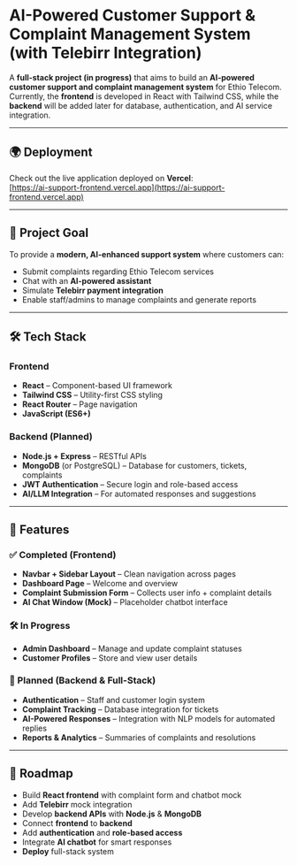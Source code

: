 # AI-Powered Customer Support & Complaint Management System (with Telebirr Integration)

A **full-stack project (in progress)** that aims to build an **AI-powered customer support and complaint management system** for Ethio Telecom.  
Currently, the **frontend** is developed in React with Tailwind CSS, while the **backend** will be added later for database, authentication, and AI service integration.  

---

## 🌍 Deployment
Check out the live application deployed on **Vercel**:  
[https://ai-support-frontend.vercel.app](https://ai-support-frontend.vercel.app)


---


## 🎯 Project Goal
To provide a **modern, AI-enhanced support system** where customers can:  
- Submit complaints regarding Ethio Telecom services  
- Chat with an **AI-powered assistant**  
- Simulate **Telebirr payment integration**  
- Enable staff/admins to manage complaints and generate reports  

---

## 🛠 Tech Stack

### Frontend
- **React** – Component-based UI framework  
- **Tailwind CSS** – Utility-first CSS styling  
- **React Router** – Page navigation  
- **JavaScript (ES6+)**  

### Backend (Planned)
- **Node.js + Express** – RESTful APIs  
- **MongoDB** (or PostgreSQL) – Database for customers, tickets, complaints  
- **JWT Authentication** – Secure login and role-based access  
- **AI/LLM Integration** – For automated responses and suggestions  

---

## 🚀 Features

### ✅ Completed (Frontend)
- **Navbar + Sidebar Layout** – Clean navigation across pages  
- **Dashboard Page** – Welcome and overview  
- **Complaint Submission Form** – Collects user info + complaint details  
- **AI Chat Window (Mock)** – Placeholder chatbot interface  

### 🛠 In Progress
- **Admin Dashboard** – Manage and update complaint statuses  
- **Customer Profiles** – Store and view user details  

### 🔮 Planned (Backend & Full-Stack)
- **Authentication** – Staff and customer login system  
- **Complaint Tracking** – Database integration for tickets  
- **AI-Powered Responses** – Integration with NLP models for automated replies  
- **Reports & Analytics** – Summaries of complaints and resolutions  

---


## 📌 Roadmap

-  Build **React frontend** with complaint form and chatbot mock  
-  Add **Telebirr** mock integration  
-  Develop **backend APIs** with **Node.js** & **MongoDB**  
-  Connect **frontend** to **backend**  
-  Add **authentication** and **role-based access**  
-  Integrate **AI chatbot** for smart responses  
-  **Deploy** full-stack system
















